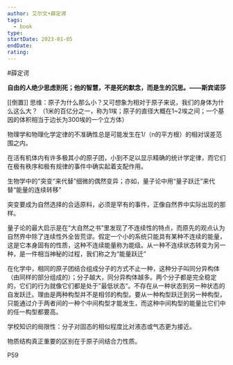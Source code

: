 ```yaml
---
author: 艾尔文•薛定谔
tags:
  - book
type: 
startDate: 2023-01-05
endDate: 
rating: 
---
```


#薛定谔

**自由的人绝少思虑到死；他的智慧，不是死的默念，而是生的沉思。——斯宾诺莎**

[[倒置]] 思维：原子为什么那么小？又可想象为相对于原子来说，我们的身体为什么这么大？
（1米的百亿分之一，称为1埃；原子的直径大概在1~2埃之间；一个基因的体积相当于边长为300埃的一个立方体）

物理学和物理化学定律的不准确性总是可能发生在1/（n的平方根）的相对误差范围之内。

在活有机体内有许多极其小的原子团，小到不足以显示精确的统计学定律，而它们在极有秩序和极有规律的事件中确实起着支配作用。

生物学中的"突变“来代替”细微的偶然变异；亦如，量子论中用“量子跃迁”来代替“能量的连续转移”

突变要成为自然选择的合适原料，必须是罕有的事件，正像自然界中实际出现的那样。

量子论的最大启示是在“大自然之书”里发现了不连续性的特点，而原先的观点认为自然界中除了连续性外全皆荒谬。假定一个小的系统只能具有某种不连续的能量，这是它本身固有的性质，这种不连续能量称为能级。从一种不连续状态转变为另一种，是一件相当神秘的过程，我们称之为“能量跃迁”

在化学中，相同的原子团结合组成分子的方式不止一种，这种分子叫同分异构体（由同样的部分组成的）；分子越大，同分异构体越多。两个分子都是完全稳定的，它们的行为就像它们都是处于”最低状态“。不存在从一种状态到另一种状态的自发跃迁。理由是两种构型并不是相邻的构型。要从一种构型跃迁到另一种构型，只能通过介于两者间的一种个中间构型才能发生，而这种中间构型的能量比它们中的任一构型都要高。


学校知识的局限性：分子对固态的相似程度比对液态或气态更为接近。

物质结构真正重要的区别在于原子间结合力性质。

P59





















